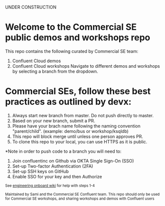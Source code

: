 UNDER CONSTRUCTION
# Welcome to the Commercial SE public demos and workshops repo 
This repo contains the following curated by Commercial SE team: 
1. Confluent Cloud demos 
2. Confluent Cloud workshops
Navigate to different demos and workshops by selecting a branch from the dropdown. 

# Commercial SEs, follow these best practices as outlined by devx: 
1. Always start new branch from master. Do not push directly to master.
2. Based on your new branch, submit a PR.
3. Please have your brach name following the naming convention "parent/child". (example: demo/bus or workshop/ksqldb) 
4. This repo will block merge until unless one person approves PR.
5. To clone this repo to your local, you can use HTTPS as it is public. 

*Note in order to push code to a branch you will need to:
1. Join confluentinc on Github via OKTA Single Sign-On (SSO)
2. Set-up Two-factor Authentication (2FA)
3. Set-up SSH keys on GitHub
4. Enable SSO for your key and then Authorize

<sub>See [engineering onboard wiki](https://confluentinc.atlassian.net/wiki/spaces/Engineering/pages/1085800848/Setting+up+Accounts#SettingupAccounts-Github) for help with steps 1-4</sub>

<sub>Maintained by Sami and the Commercial SE Confluent team. This repo should only be used for Commercial SE workshops, and sharing workshops and demos with Confluent users
</sub>
